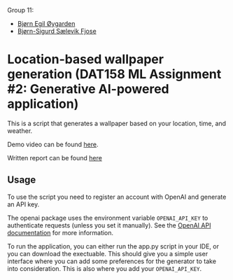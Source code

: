 Group 11:
- [Bjørn Egil Øygarden](https://github.com/oygarden)
- [Bjørn-Sigurd Sælevik Fjose](https://github.com/TrainBear)

# Location-based wallpaper generation (DAT158 ML Assignment #2: Generative AI-powered application)

This is a script that generates a wallpaper based on your location, time, and weather.

Demo video can be found [here](https://www.youtube.com/watch?v=mz4rmKMZqrA).

Written report can be found [here](Report.pdf)

## Usage

To use the script you need to register an account with OpenAI and generate an API key. 

The openai package uses the environment variable `OPENAI_API_KEY` to authenticate requests (unless you set it manually). See the [OpenAI API documentation](https://platform.openai.com/docs/quickstart/account-setup) for more information.

To run the application, you can either run the app.py script in your IDE, or you can download the exectuable. This should give you a simple user interface where you can add some preferences for the generator to take into consideration. This is also where you add your `OPENAI_API_KEY`.

